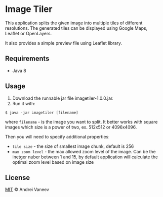 Image Tiler
==============

This application splits the given image into multiple tiles of different resolutions.
The generated tiles can be displayed using Google Maps, Leaflet or OpenLayers.

It also provides a simple preview file using Leaflet library.

## Requirements
* Java 8


## Usage
1. Download the runnable jar file imagetiler-1.0.0.jar.
2. Run it with:
```
$ java -jar imagetiler [filename] 
```
where `filename` - is the image you want to split. It better works with square images which size is a power of two, ex. 512x512 or 4096x4096.

Then you will need to specify additional properties:
* `tile size` - the size of smallest image chunk, default is 256
* `max zoom level` - the max allowed zoom level of the image. Can be the inetger nuber between 1 and 15, by default application will calculate the optimal zoom level based on image size


## License

[MIT](LICENSE) © Andrei Vaneev
